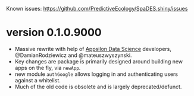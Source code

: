 Known issues: https://github.com/PredictiveEcology/SpaDES.shiny/issues

version 0.1.0.9000
==================

* Massive rewrite with help of [Appsilon Data Science](https://appsilondatascience.com/) developers, @DamianRodziewicz and @mateuszwyszynski.
* Key changes are package is primarily designed around building new apps on the fly, via `newApp`.
* new module `authGoogle` allows logging in and authenticating users against a whitelist.
* Much of the old code is obsolete and is largely deprecated/defunct.

